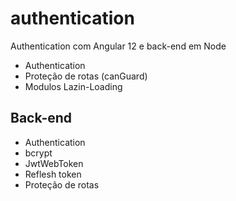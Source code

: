 # authentication
Authentication com Angular 12 e back-end em Node

- Authentication
- Proteção de rotas (canGuard)
- Modulos Lazin-Loading

## Back-end

- Authentication
- bcrypt
- JwtWebToken
- Reflesh token
- Proteção de rotas
